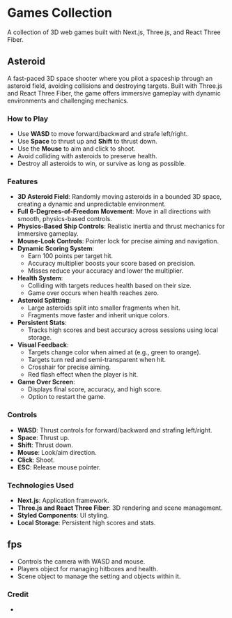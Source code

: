 # Games Collection

A collection of 3D web games built with Next.js, Three.js, and React Three Fiber.

## Asteroid

A fast-paced 3D space shooter where you pilot a spaceship through an asteroid field, avoiding collisions and destroying targets. Built with Three.js and React Three Fiber, the game offers immersive gameplay with dynamic environments and challenging mechanics.

### How to Play

- Use **WASD** to move forward/backward and strafe left/right.
- Use **Space** to thrust up and **Shift** to thrust down.
- Use the **Mouse** to aim and click to shoot.
- Avoid colliding with asteroids to preserve health.
- Destroy all asteroids to win, or survive as long as possible.

### Features

- **3D Asteroid Field**: Randomly moving asteroids in a bounded 3D space, creating a dynamic and unpredictable environment.
- **Full 6-Degrees-of-Freedom Movement**: Move in all directions with smooth, physics-based controls.
- **Physics-Based Ship Controls**: Realistic inertia and thrust mechanics for immersive gameplay.
- **Mouse-Look Controls**: Pointer lock for precise aiming and navigation.
- **Dynamic Scoring System**:
  - Earn 100 points per target hit.
  - Accuracy multiplier boosts your score based on precision.
  - Misses reduce your accuracy and lower the multiplier.
- **Health System**:
  - Colliding with targets reduces health based on their size.
  - Game over occurs when health reaches zero.
- **Asteroid Splitting**:
  - Large asteroids split into smaller fragments when hit.
  - Fragments move faster and inherit unique colors.
- **Persistent Stats**:
  - Tracks high scores and best accuracy across sessions using local storage.
- **Visual Feedback**:
  - Targets change color when aimed at (e.g., green to orange).
  - Targets turn red and semi-transparent when hit.
  - Crosshair for precise aiming.
  - Red flash effect when the player is hit.
- **Game Over Screen**:
  - Displays final score, accuracy, and high score.
  - Option to restart the game.

### Controls

- **WASD**: Thrust controls for forward/backward and strafing left/right.
- **Space**: Thrust up.
- **Shift**: Thrust down.
- **Mouse**: Look/aim direction.
- **Click**: Shoot.
- **ESC**: Release mouse pointer.

### Technologies Used

- **Next.js**: Application framework.
- **Three.js and React Three Fiber**: 3D rendering and scene management.
- **Styled Components**: UI styling.
- **Local Storage**: Persistent high scores and stats.

## fps

- Controls the camera with WASD and mouse.
- Players object for managing hitboxes and health.
- Scene object to manage the setting and objects within it.

### Credit
 - 